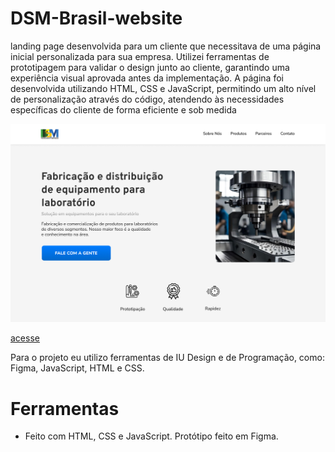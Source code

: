 # DSM-Brasil-website
landing page desenvolvida para um cliente que necessitava de uma página inicial personalizada para sua empresa. Utilizei ferramentas de prototipagem para validar o design junto ao cliente, garantindo uma experiência visual aprovada antes da implementação. A página foi desenvolvida utilizando HTML, CSS e JavaScript, permitindo um alto nível de personalização através do código, atendendo às necessidades específicas do cliente de forma eficiente e sob medida

![Alt text](<img/Desktop - 1.png>)

[acesse](https://davi-log.github.io/DSM-Brasil-website/)

Para o projeto eu utilizo ferramentas de IU Design e de Programação, como: Figma, JavaScript, HTML e CSS.


# Ferramentas
- Feito com HTML, CSS e JavaScript. Protótipo feito em Figma.